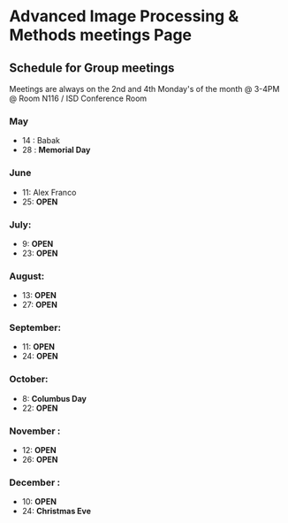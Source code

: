 # Advanced Image Processing & Methods meetings Page

## Schedule for Group meetings

Meetings are always on the 2nd and 4th Monday's of the month 
@ 3-4PM @ Room N116 / ISD Conference Room 

### May
- 14 : Babak 
- 28 : **Memorial Day**  

### June
- 11: Alex Franco
- 25: **OPEN**

### July: 
- 9: **OPEN**
- 23: **OPEN**

### August: 
- 13: **OPEN**
- 27: **OPEN**

### September:
- 11: **OPEN**
- 24: **OPEN**

### October:
- 8: **Columbus Day**
- 22: **OPEN**

### November :
- 12: **OPEN**
- 26: **OPEN**


### December :
- 10: **OPEN**
- 24: **Christmas Eve**

